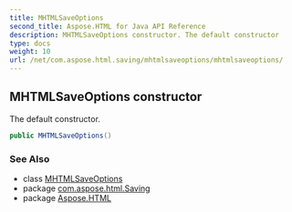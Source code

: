 ```yaml
---
title: MHTMLSaveOptions
second_title: Aspose.HTML for Java API Reference
description: MHTMLSaveOptions constructor. The default constructor
type: docs
weight: 10
url: /net/com.aspose.html.saving/mhtmlsaveoptions/mhtmlsaveoptions/
---
```

## MHTMLSaveOptions constructor

The default constructor.

```java
public MHTMLSaveOptions()
```

### See Also

* class [MHTMLSaveOptions](../)
* package [com.aspose.html.Saving](../../mhtmlsaveoptions/)
* package [Aspose.HTML](../../../)
